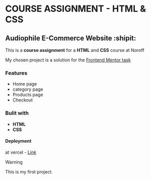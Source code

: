 # COURSE ASSIGNMENT - HTML & CSS 

## Audiophile E-Commerce Website :shipit:

This is a **course assignment** for a **HTML** and **CSS** course at Noroff 

My chosen project is a solution for the [Frontend Mentor task](https://www.frontendmentor.io/challenges/audiophile-ecommerce-website-C8cuSd_wx)

### Features
- Home page
- category page
- Products page
- Checkout 

### Bulit with
* **HTML**
* **CSS**

#### Deployment
at vercel - [Link](https://html-and-css-course-assignment.vercel.app/)

> [!WARNING]
> This is my first project.
